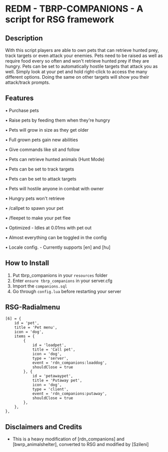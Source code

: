 #  REDM - TBRP-COMPANIONS - A script for RSG framework

## Description

With this script players are able to own pets that can retrieve hunted prey, track targets or even attack your enemies. Pets need to be raised as well as require food every so often and won't retrieve hunted prey if they are hungry. Pets can be set to automatically hostile targets that attack you as well. Simply look at your pet and hold right-click to access the many different options. Doing the same on other targets will show you their attack/track prompts.

## Features

• Purchase pets

• Raise pets by feeding them when they're hungry

• Pets will grow in size as they get older

• Full grown pets gain new abilities

• Give commands like sit and follow

• Pets can retrieve hunted animals (Hunt Mode)

• Pets can be set to track targets

• Pets can be set to attack targets

• Pets will hostile anyone in combat with owner

• Hungry pets won't retrieve

• /callpet to spawn your pet

• /fleepet to make your pet flee

• Optimized - Idles at 0.01ms with pet out	

• Almost everything can be toggled in the config

• Locale config.
    - Currently supports [en] and [hu]


## How to Install
1. Put tbrp_companions in your `resources` folder
2. Enter `ensure tbrp_companions` in your server.cfg
3. Import the `companions.sql`
4. Go through `config.lua` before restarting your server

## RSG-Radialmenu

    [6] = {
        id = 'pet',
        title = 'Pet menu',
        icon = 'dog',
        items = {
            {
                id = 'loadpet',
                title = 'Call pet',
                icon = 'dog',
                type = 'server',
                event = 'rdn_companions:loaddog',
                shouldClose = true
            }, {
                id = 'petawaypet',
                title = 'Putaway pet',
                icon = 'dog',
                type = 'client',
                event = 'rdn_companions:putaway',
                shouldClose = true
            },
        },
    },

## Disclaimers and Credits
- This is a heavy modification of [rdn_companions] and [bwrp_animalshelter], converted to RSG and modified by [Szileni]
